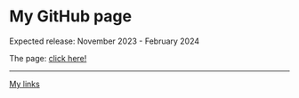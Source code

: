 <h1>My GitHub page</h1>
<p>Expected release: November 2023 - February 2024</p>
<p>The page: <a href="https://jacobnicked.github.io">click here!</a></p>
<hr>
<a href="https://linktr.ee/jacobnicked/">My links</a>
